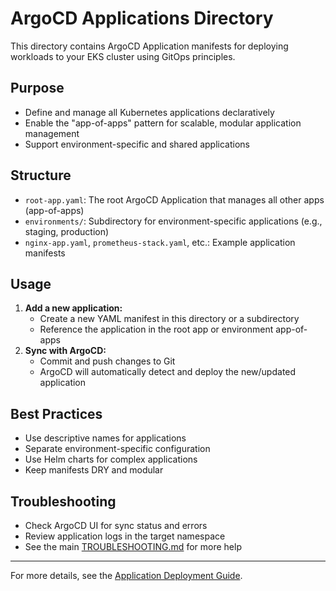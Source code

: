 # ArgoCD Applications Directory

This directory contains ArgoCD Application manifests for deploying workloads to your EKS cluster using GitOps principles.

## Purpose
- Define and manage all Kubernetes applications declaratively
- Enable the "app-of-apps" pattern for scalable, modular application management
- Support environment-specific and shared applications

## Structure
- `root-app.yaml`: The root ArgoCD Application that manages all other apps (app-of-apps)
- `environments/`: Subdirectory for environment-specific applications (e.g., staging, production)
- `nginx-app.yaml`, `prometheus-stack.yaml`, etc.: Example application manifests

## Usage
1. **Add a new application:**
   - Create a new YAML manifest in this directory or a subdirectory
   - Reference the application in the root app or environment app-of-apps
2. **Sync with ArgoCD:**
   - Commit and push changes to Git
   - ArgoCD will automatically detect and deploy the new/updated application

## Best Practices
- Use descriptive names for applications
- Separate environment-specific configuration
- Use Helm charts for complex applications
- Keep manifests DRY and modular

## Troubleshooting
- Check ArgoCD UI for sync status and errors
- Review application logs in the target namespace
- See the main [TROUBLESHOOTING.md](../../TROUBLESHOOTING.md) for more help

---

For more details, see the [Application Deployment Guide](../../docs/application-deployment.md).
